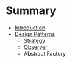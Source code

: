 # Summary

* [Introduction](README.md)
* [Design Patterns](design_patterns.md)
   * [Strategy](strategy.md)
   * [Observer](observer.md)
   * Abstract Factory

